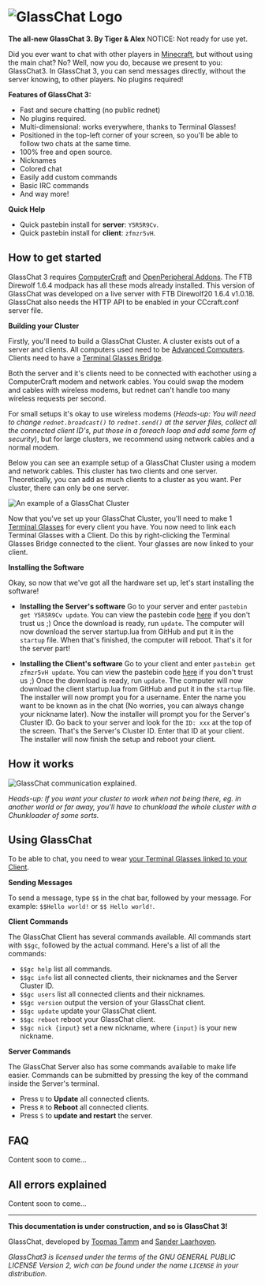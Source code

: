 # ![GlassChat Logo](http://assets.gingergaming.com/img/glasschat/glasschat-logo.png) #
**The all-new GlassChat 3. By Tiger & Alex**
NOTICE: Not ready for use yet.

Did you ever want to chat with other players in [Minecraft](http://minecraft.net), but without using the main chat? No? Well, now you do, because we present to you: GlassChat3.
In GlassChat 3, you can send messages directly, without the server knowing, to other players. No plugins required!

**Features of GlassChat 3:**
- Fast and secure chatting (no public rednet)
- No plugins required.
- Multi-dimensional: works everywhere, thanks to Terminal Glasses!
- Positioned in the top-left corner of your screen, so you'll be able to follow two chats at the same time.
- 100% free and open source.
- Nicknames
- Colored chat
- Easily add custom commands
- Basic IRC commands
- And way more!



**Quick Help**
- Quick pastebin install for **server**: `Y5R5R9Cv`.
- Quick pastebin install for **client**: `zfmzr5vH`.

## How to get started ##
GlassChat 3 requires [ComputerCraft](http://computercraft.info) and [OpenPeripheral Addons](http://openmods.info/). 
The FTB Direwolf 1.6.4 modpack has all these mods already installed. This version of GlassChat was developed on a live server with FTB Direwolf20 1.6.4 v1.0.18. GlassChat also needs the HTTP API to be enabled in your CCcraft.conf  server file.

**Building your Cluster**

Firstly, you'll need to build a GlassChat Cluster. A cluster exists out of a server and clients. 
All computers used need to be [Advanced Computers](http://ftbwiki.org/Advanced_Computer). 
Clients need to have a [Terminal Glasses Bridge](http://wiki.technicpack.net/Terminal_Glasses_Bridge). 

Both the server and it's clients need to be connected with eachother using a ComputerCraft modem and network cables. You could swap the modem and cables with wireless modems, but rednet can't handle too many wireless requests per second. 

For small setups it's okay to use wireless modems (*Heads-up: You will need to change `rednet.broadcast()` to `rednet.send()` at the server files, collect all the connected client ID's, put those in a foreach loop and add some form of security*), but for large clusters, we recommend using network cables and a normal modem.

Below you can see an example setup of a GlassChat Cluster using a modem and network cables. This cluster has two clients and one server. Theoretically, you can add as much clients to a cluster as you want. Per cluster, there can only be one server.

![An example of a GlassChat Cluster](http://assets.gingergaming.com/img/glasschat/setup.png)

Now that you've set up your GlassChat Cluster, you'll need to make 1 [Terminal Glasses](http://wiki.technicpack.net/Terminal_Glasses) for every client you have. You now need to link each Terminal Glasses with a Client. Do this by right-clicking the Terminal Glasses Bridge connected to the client. Your glasses are now linked to your client.

**Installing the Software**

Okay, so now that we've got all the hardware set up, let's start installing the software!

- **Installing the Server's software** 
Go to your server and enter `pastebin get Y5R5R9Cv update`. You can view the pastebin code [here](http://pastebin.com/Y5R5R9Cv) if you don't trust us ;)
Once the download is ready, run `update`. The computer will now download the server startup.lua from GitHub and put it in the `startup` file. When that's finished, the computer will reboot. That's it for the server part!

- **Installing the Client's software** 
Go to your client and enter `pastebin get zfmzr5vH update`. You can view the pastebin code [here](http://pastebin.com/zfmzr5vH) if you don't trust us ;)
Once the download is ready, run `update`. The computer will now download the client startup.lua from GitHub and put it in the `startup` file. The installer will now prompt you for a username. Enter the name you want to be known as in the chat (No worries, you can always change your nickname later). 
Now the installer will prompt you for the Server's Cluster ID. Go back to your server and look for the `ID: xxx` at the top of the screen. That's the Server's Cluster ID. Enter that ID at your client. The installer will now finish the setup and reboot your client.

## How it works ##
![GlassChat communication explained.](http://assets.gingergaming.com/img/glasschat/glasschat-map.png)

*Heads-up: If you want your cluster to work when not being there, eg. in another world or far away, you'll have to chunkload the whole cluster with a Chunkloader of some sorts.*

## Using GlassChat ##
To be able to chat, you need to wear [your Terminal Glasses linked to your Client](https://github.com/lesander/GlassChat3#how-to-get-started).

**Sending Messages**

To send a message, type `$$` in the chat bar, followed by your message. For example: `$$Hello world!` or `$$ Hello world!`.

**Client Commands**

The GlassChat Client has several commands available. All commands start with `$$gc`, followed by the actual command. Here's a list of all the commands:
- `$$gc help` list all commands.
- `$$gc info` list all connected clients, their nicknames and the Server Cluster ID.
- `$$gc users` list all connected clients and their nicknames.
- `$$gc version` output the version of your GlassChat client.
- `$$gc update` update your GlassChat client.
- `$$gc reboot` reboot your GlassChat client.
- `$$gc nick {input}` set a new nickname, where `{input}` is your new nickname.

**Server Commands**

The GlassChat Server also has some commands available to make life easier. Commands can be submitted by pressing the key of the command inside the Server's terminal.
- Press `U` to **Update** all connected clients.
- Press `R` to **Reboot** all connected clients.
- Press `S` to **update and restart** the server.

## FAQ ##
Content soon to come...

## All errors explained ##
Content soon to come...



----------
**This documentation is under construction, and so is GlassChat 3!**

GlassChat, developed by [Toomas Tamm](http://github.com/tiiger87) and [Sander Laarhoven](http://github.com/lesander).

*GlassChat3 is licensed under the terms of the GNU GENERAL PUBLIC LICENSE Version 2, wich can be found under the name `LICENSE` in your distribution.*
